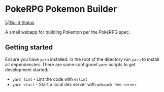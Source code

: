 # PokeRPG Pokemon Builder

[![Build Status](https://travis-ci.org/kddeisz/pokerpg-builder.svg?branch=master)](https://travis-ci.org/kddeisz/pokerpg-builder)

A small webapp for building Pokemon per the PokeRPG spec.

## Getting started

Ensure you have `yarn` installed. In the root of the directory run `yarn` to install all dependencies. There are some configured `yarn` scripts to get development started:

* `yarn lint` - Lint the code with `eslint`
* `yarn start` - Start a local dev server with `webpack-dev-server`
